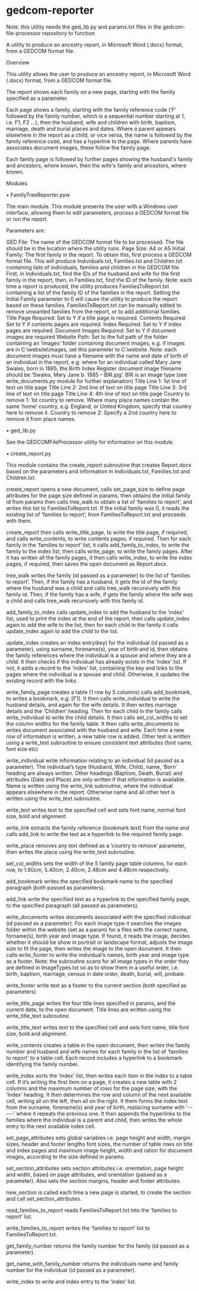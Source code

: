 # gedcom-reporter

Note: this utility needs the ged_lib.py and params.txt files in the gedcom-file-processor repository to function

A utility to produce an ancestry report, in Microsoft Word (.docx) format, from a GEDCOM format file.

Overview

This utility allows the user to produce an ancestry report, in Microsoft Word (.docx) format, from a GEDCOM format file. 

The report shows each family on a new page, starting with the family specified as a parameter. 

Each page shows a family, starting with the family reference code (‘F’ followed by the family number, which is a sequential number starting at 1, i.e. F1, F2 …), then the husband, wife and children with birth, baptism, marriage, death and burial places and dates. Where a parent appears elsewhere in the report as a child, or vice versa, the name is followed by the family reference code, and has a hyperlink to the page. Where parents have associates document images, these follow the family page.

Each family page is followed by further pages showing the husband's family and ancestors, where known, then the wife's family and ancestors, where known.

Modules

•	FamilyTreeReporter.pyw

The main module. This module presents the user with a Windows user interface, allowing them to edit parameters, process a GEDCOM format file or run the report.

Parameters are:

GED File: The name of the GEDCOM format file to be processed. The file should be in the location where the utility runs.
Page Size: A4 or A5
Initial Family:	The first family in the report. To obtain this, first process a GEDCOM format file. This will produce Individuals.txt, Families.txt and Children.txt containing lists of individuals, families and children in the GEDCOM file. First, in Individuals.txt, find the IDs of the husband and wife for the first family in the report, then, in Families.txt, find the ID of the family. Note: each time a report is produced, the utility produces FamiliesToReport.txt containing a list of the family ID of the families in the report. Setting the Initial Family parameter to 0 will cause the utility to produce the report based on these families. FamiliesToReport.txt can be manually edited to remove unwanted families from the report, or to add additional families.
Title Page Required: Set to Y if a title page is required.
Contents Required: Set to Y if contents pages are required.
Index Required: Set to Y if index pages are required.
Document Images Required: Set to Y if document images are required
Website Path: Set to the full path of the folder containing an ‘images’ folder containing document images, e.g. if images are in C:\website\images, set this parameter to C:\website. Note: each document images must have a filename with the name and date of birth of an individual in the report, e.g. where for an individual called Mary Jane Swales, born in 1885, the Birth Index Register document image filename should be ‘Swales, Mary Jane b. 1885 – BIR.jpg’.
BIR is an image type (see write_documents.py module for further explanation) 
Title Line 1: 1st line of text on title page
Title Line 2:	2nd line of text on title page
Title Line 3:	3rd line of text on title page
Title Line 4:	4th line of text on title page
Country to remove 1:	1st country to remove. Where many place names contain the same ‘home’ country, e.g. England, or United Kingdom, specify that country here to remove it.
Country to remove 2:	Specify a 2nd country here to remove it from place names.

•	ged_lib.py

See the GEDCOMFileProcessor utility for information on this module.

•	create_report.py

This module contains the create_report subroutine that creates Report.docx based on the parameters and information in Individuals.txt, Families.txt and Children.txt.

create_report opens a new document, calls set_page_size to define page attributes for the page size defined in params, then obtains the initial family id from params then calls tree_walk to obtain a list of ‘families to report’, and writes this list to FamiliesToReport.txt. If the initial family was 0, it reads the existing list of ‘families to report’, from FamiliesToReport.txt and proceeds with them.

create_report then calls write_title_page, to write the title page, if required, and calls write_contents, to write contents pages, if required. Then for each family in the ‘families to report’ list, it calls add_family_to_index, to write the family to the index list, then calls write_page, to write the family pages. After it has written all the family pages, it then calls write_index, to write the index pages, if required, then saves the open document as Report.docx.

tree_walk writes the family (id passed as a parameter) to the list of ‘families to report’. Then, if the family has a husband, it gets the id of the family where the husband was a child and calls tree_walk recursively with this family id. Then, if the family has a wife, if gets the family where the wife was a child and calls tree_walk recursively with this family id.

add_family_to_index calls update_index to add the husband to the ‘index’ list, used to print the index at the end of the report, then calls update_index again to add the wife to the list, then for each child in the family it calls update_index again to add the child to the list.

update_index creates an index entry(key) for the individual (id passed as a parameter), using surname, forename(s), year of birth and id, then obtains the family references where the individual is a spouse and where they are a child. It then checks if the individual has already exists in the ‘index’ list. If not, it adds a record to the ‘index’ list, containing the key and links to the pages where the individual is a spouse and child. Otherwise, it updates the existing record with the links.

write_family_page creates a table (1 row by 5 columns) calls add_bookmark, to writes a bookmark, e.g. [F1]. It then calls write_individual to write the husband details, and again for the wife details. It then writes marriage details and the ‘Children’ heading. Then for each child in the family calls write_individual to write the child details. It then calls set_col_widths to set the column widths for the family table. It then calls write_documents to writes document associated with the husband and wife. Each time a new row of information is written, a new table row is added. Other text is written using a write_text subroutine to ensure consistent text attributes (font name, font size etc)

write_individual write information relating to an individual (id passed as a parameter). The individual’s type (Husband, Wife, Child), name, ‘Born’ heading are always written. Other headings (Baptism, Death, Burial) and attributes (Date and Place) are only written if that information is available. Name is written using the write_link subroutine, where the individual appears elsewhere in the report. Otherwise name and all other text is written using the write_text subroutine.

write_text writes text to the specified cell and sets font name, normal font size, bold and alignment.

write_link extracts the family reference (bookmark text) from the name and calls add_link to write the text as a hyperlink to the required family page.

write_place removes any text defined as a ‘country to remove’ parameter, then writes the place using the write_text subroutine.

set_col_widths sets the width of the 5 family page table columns, for each row, to 1.80cm, 5.40cm, 2.40cm, 2.48cm and 4.48cm respectively. 

add_bookmark writes the specified bookmark name to the specified paragraph (both passed as parameters).

add_link write the specified text as a hyperlink to the specified family page, to the specified paragraph (all passed as parameters).

write_documents writes documents associated with the specified individual (id passed as a parameter). For each image type it searches the images folder within the website (set as a param) for a files with the correct name, forname(s), birth year and image type. If found, it reads the image, decides whether it should be show in portrait or landscape format, adjusts the image size to fit the page, then writes the image to the open document. It then calls write_footer to write the individual’s names, birth year and image type as a footer. Note: the subroutine scans for all image types in the order they are defined in ImageTypes.txt so as to show them in a useful order, i.e. birth, baptism, marriage, census in date order, death, burial, will, probate.  

write_footer write text as a footer to the current section (both specified as parameters)

write_title_page writes the four title lines specified in params, and the current date, to the open document. Title lines are written using the write_title_text subroutine.

write_title_text writes text to the specified cell and sets font name, title font size, bold and alignment.

write_contents creates a table in the open document, then writes the family number and husband and wife names for each family in the list of ‘families to report’ to a table cell. Each record includes a hyperlink to a bookmark identifying the family number. 

write_index sorts the ‘index’ list, then writes each item in the index to a table cell. If it’s writing the first item on a page, it creates a new table with 2 columns and the maximum number of rows for the page size, with the ‘Index’ heading. It then determines the row and column of the next available cell, writing all on the left, then all on the right. It them forms the index text from the surname, forename(s) and year of birth, replacing surname with ‘-----’ where it repeats the previous one. It then appends the hyperlinks to the families where the individual is a parent and child, then writes the whole entry to the next available index cell.

set_page_attributes sets global variables i.e. page height and width, margin sizes, header and footer lengths font sizes, the number of table rows on title and index pages and maximum image height, width and ration for document images, according to the size defined in params. 

set_section_attributes sets section attributes i.e. orientation, page height and width, based on page attributes, and orientation (passed as a parameter). Also sets the section margins, header and footer attributes.

new_section is called each time a new page is started, to create the section and call set_section_attributes.

read_families_to_report reads FamiliesToReport.txt into the ‘families to report’ list.

write_families_to_report writes the ‘families to report’ list to FamiliesToReport.txt.

get_family_number returns the family number for the family (id passed as a parameter).

get_name_with_family_number returns the individuals name and family number for the individual (id passed as a parameter).

write_index to write and index entry to the ‘index’ list. 
